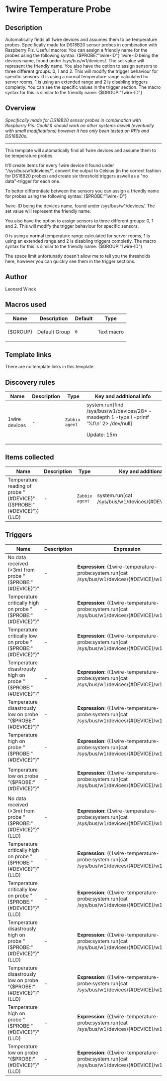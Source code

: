 # 1wire Temperature Probe

## Description

Automatically finds all 1wire devices and assumes them to be temperature probes. Specifically made for DS18B20 sensor probes in combination with Raspberry Pis. Useful macros: You can assign a friendly name for the probes using the following syntax: {$PROBE:"1wire-ID"} 1wire-ID being the devices name, found under /sys/bus/w1/devices/. The set value will represent the friendly name. You also have the option to assign sensors to three different groups: 0, 1 and 2. This will modify the trigger behaviour for specific sensors. 0 is using a normal temperature range calculated for server rooms, 1 is using an extended range and 2 is disabling triggers completly. You can see the specific values in the trigger section. The macro syntax for this is similar to the friendly name: {$GROUP:"1wire-ID"}

## Overview

*Specifically made for DS18B20 sensor probes in combination with Raspberry Pis. Could & should work on other systems aswell (eventually with small modifications) however it has only been tested on RPIs and DS18B20s.*




---


 This template will automatically find all 1wire devices and assume them to be temperature probes.


It'll create items for every 1wire device it found under "/sys/bus/w1/devices/", convert the output to Celsius (in the correct fashion for DS18B20 probes) and create six threshold triggers aswell as a "no data"-trigger for each one.


To better differentiate between the sensors you can assign a friendly name for probes using the following syntax: {$PROBE:"1wire-ID"}


1wire-ID being the devices name, found under /sys/bus/w1/devices/. The set value will represent the friendly name.


You also have the option to assign sensors to three different groups: 0, 1 and 2. This will modify the trigger behaviour for specific sensors.


0 is using a normal temperature range calculated for server rooms, 1 is using an extended range and 2 is disabling triggers completly. The macro syntax for this is similar to the friendly name: {$GROUP:"1wire-ID"}


The space limit unfortunatly doesn't allow me to tell you the thresholds here, however you can quickly see them in the trigger sections.



## Author

Leonard Winck

## Macros used

|Name|Description|Default|Type|
|----|-----------|-------|----|
|{$GROUP}|<p>Default Group</p>|`0`|Text macro|
## Template links

There are no template links in this template.

## Discovery rules

|Name|Description|Type|Key and additional info|
|----|-----------|----|----|
|1wire devices|<p>-</p>|`Zabbix agent`|system.run[find /sys/bus/w1/devices/28* -maxdepth 1 -type l -printf '%f\n' 2> /dev/null]<p>Update: 15m</p>|
## Items collected

|Name|Description|Type|Key and additional info|
|----|-----------|----|----|
|Temperature reading of probe "{#DEVICE}" ({$PROBE:"{#DEVICE}"}) (LLD)|<p>-</p>|`Zabbix agent`|system.run[cat /sys/bus/w1/devices/{#DEVICE}/w1_slave | tail -n +2  | cut -d= -f2-]<p>Update: 15s</p>|
## Triggers

|Name|Description|Expression|Priority|
|----|-----------|----------|--------|
|No data received (>3m) from probe "{$PROBE:"{#DEVICE}"}"|<p>-</p>|<p>**Expression**: {1wire-temperature-probe:system.run[cat /sys/bus/w1/devices/{#DEVICE}/w1_slave | tail -n +2 | cut -d= -f2-].nodata(180)}=1</p><p>**Recovery expression**: </p>|not classified|
|Temperature critically high on probe "{$PROBE:"{#DEVICE}"}"|<p>-</p>|<p>**Expression**: ({1wire-temperature-probe:system.run[cat /sys/bus/w1/devices/{#DEVICE}/w1_slave | tail -n +2 | cut -d= -f2-].avg(180)}>=30 and {1wire-temperature-probe:system.run[cat /sys/bus/w1/devices/{#DEVICE}/w1_slave | tail -n +2 | cut -d= -f2-].avg(180)}<33 and 0=0) or ({1wire-temperature-probe:system.run[cat /sys/bus/w1/devices/{#DEVICE}/w1_slave | tail -n +2 | cut -d= -f2-].avg(180)}>=35 and {1wire-temperature-probe:system.run[cat /sys/bus/w1/devices/{#DEVICE}/w1_slave | tail -n +2 | cut -d= -f2-].avg(180)}<38 and 0=1)</p><p>**Recovery expression**: </p>|average|
|Temperature critically low on probe "{$PROBE:"{#DEVICE}"}"|<p>-</p>|<p>**Expression**: ({1wire-temperature-probe:system.run[cat /sys/bus/w1/devices/{#DEVICE}/w1_slave | tail -n +2 | cut -d= -f2-].avg(180)}>=14 and {1wire-temperature-probe:system.run[cat /sys/bus/w1/devices/{#DEVICE}/w1_slave | tail -n +2 | cut -d= -f2-].avg(180)}<17 and 0=0) or ({1wire-temperature-probe:system.run[cat /sys/bus/w1/devices/{#DEVICE}/w1_slave | tail -n +2 | cut -d= -f2-].avg(180)}>=6 and {1wire-temperature-probe:system.run[cat /sys/bus/w1/devices/{#DEVICE}/w1_slave | tail -n +2 | cut -d= -f2-].avg(180)}<10 and 0=1)</p><p>**Recovery expression**: </p>|average|
|Temperature disastrously high on probe "{$PROBE:"{#DEVICE}"}"|<p>-</p>|<p>**Expression**: ({1wire-temperature-probe:system.run[cat /sys/bus/w1/devices/{#DEVICE}/w1_slave | tail -n +2 | cut -d= -f2-].last()}>=33 and 0=0) or ({1wire-temperature-probe:system.run[cat /sys/bus/w1/devices/{#DEVICE}/w1_slave | tail -n +2 | cut -d= -f2-].last()}>=38 and 0=1)</p><p>**Recovery expression**: </p>|disaster|
|Temperature disastrously low on probe "{$PROBE:"{#DEVICE}"}"|<p>-</p>|<p>**Expression**: ({1wire-temperature-probe:system.run[cat /sys/bus/w1/devices/{#DEVICE}/w1_slave | tail -n +2 | cut -d= -f2-].last()}<14 and {1wire-temperature-probe:system.run[cat /sys/bus/w1/devices/{#DEVICE}/w1_slave | tail -n +2 | cut -d= -f2-].nodata(35)}=0 and 0=0) or ({1wire-temperature-probe:system.run[cat /sys/bus/w1/devices/{#DEVICE}/w1_slave | tail -n +2 | cut -d= -f2-].last()}<6 and {1wire-temperature-probe:system.run[cat /sys/bus/w1/devices/{#DEVICE}/w1_slave | tail -n +2 | cut -d= -f2-].nodata(35)}=0 and 0=1)</p><p>**Recovery expression**: </p>|disaster|
|Temperature high on probe "{$PROBE:"{#DEVICE}"}"|<p>-</p>|<p>**Expression**: ({1wire-temperature-probe:system.run[cat /sys/bus/w1/devices/{#DEVICE}/w1_slave | tail -n +2 | cut -d= -f2-].avg(180)}>=27 and {1wire-temperature-probe:system.run[cat /sys/bus/w1/devices/{#DEVICE}/w1_slave | tail -n +2 | cut -d= -f2-].avg(180)}<30 and 0=0) or ({1wire-temperature-probe:system.run[cat /sys/bus/w1/devices/{#DEVICE}/w1_slave | tail -n +2 | cut -d= -f2-].avg(180)}>=32 and {1wire-temperature-probe:system.run[cat /sys/bus/w1/devices/{#DEVICE}/w1_slave | tail -n +2 | cut -d= -f2-].avg(180)}<35 and 0=1)</p><p>**Recovery expression**: </p>|warning|
|Temperature low on probe "{$PROBE:"{#DEVICE}"}"|<p>-</p>|<p>**Expression**: ({1wire-temperature-probe:system.run[cat /sys/bus/w1/devices/{#DEVICE}/w1_slave | tail -n +2 | cut -d= -f2-].avg(180)}>=17 and {1wire-temperature-probe:system.run[cat /sys/bus/w1/devices/{#DEVICE}/w1_slave | tail -n +2 | cut -d= -f2-].avg(180)}<20 and 0=0) or ({1wire-temperature-probe:system.run[cat /sys/bus/w1/devices/{#DEVICE}/w1_slave | tail -n +2 | cut -d= -f2-].avg(180)}>=10 and {1wire-temperature-probe:system.run[cat /sys/bus/w1/devices/{#DEVICE}/w1_slave | tail -n +2 | cut -d= -f2-].avg(180)}<14 and 0=1)</p><p>**Recovery expression**: </p>|warning|
|No data received (>3m) from probe "{$PROBE:"{#DEVICE}"}" (LLD)|<p>-</p>|<p>**Expression**: {1wire-temperature-probe:system.run[cat /sys/bus/w1/devices/{#DEVICE}/w1_slave | tail -n +2 | cut -d= -f2-].nodata(180)}=1</p><p>**Recovery expression**: </p>|not classified|
|Temperature critically high on probe "{$PROBE:"{#DEVICE}"}" (LLD)|<p>-</p>|<p>**Expression**: ({1wire-temperature-probe:system.run[cat /sys/bus/w1/devices/{#DEVICE}/w1_slave | tail -n +2 | cut -d= -f2-].avg(180)}>=30 and {1wire-temperature-probe:system.run[cat /sys/bus/w1/devices/{#DEVICE}/w1_slave | tail -n +2 | cut -d= -f2-].avg(180)}<33 and 0=0) or ({1wire-temperature-probe:system.run[cat /sys/bus/w1/devices/{#DEVICE}/w1_slave | tail -n +2 | cut -d= -f2-].avg(180)}>=35 and {1wire-temperature-probe:system.run[cat /sys/bus/w1/devices/{#DEVICE}/w1_slave | tail -n +2 | cut -d= -f2-].avg(180)}<38 and 0=1)</p><p>**Recovery expression**: </p>|average|
|Temperature critically low on probe "{$PROBE:"{#DEVICE}"}" (LLD)|<p>-</p>|<p>**Expression**: ({1wire-temperature-probe:system.run[cat /sys/bus/w1/devices/{#DEVICE}/w1_slave | tail -n +2 | cut -d= -f2-].avg(180)}>=14 and {1wire-temperature-probe:system.run[cat /sys/bus/w1/devices/{#DEVICE}/w1_slave | tail -n +2 | cut -d= -f2-].avg(180)}<17 and 0=0) or ({1wire-temperature-probe:system.run[cat /sys/bus/w1/devices/{#DEVICE}/w1_slave | tail -n +2 | cut -d= -f2-].avg(180)}>=6 and {1wire-temperature-probe:system.run[cat /sys/bus/w1/devices/{#DEVICE}/w1_slave | tail -n +2 | cut -d= -f2-].avg(180)}<10 and 0=1)</p><p>**Recovery expression**: </p>|average|
|Temperature disastrously high on probe "{$PROBE:"{#DEVICE}"}" (LLD)|<p>-</p>|<p>**Expression**: ({1wire-temperature-probe:system.run[cat /sys/bus/w1/devices/{#DEVICE}/w1_slave | tail -n +2 | cut -d= -f2-].last()}>=33 and 0=0) or ({1wire-temperature-probe:system.run[cat /sys/bus/w1/devices/{#DEVICE}/w1_slave | tail -n +2 | cut -d= -f2-].last()}>=38 and 0=1)</p><p>**Recovery expression**: </p>|disaster|
|Temperature disastrously low on probe "{$PROBE:"{#DEVICE}"}" (LLD)|<p>-</p>|<p>**Expression**: ({1wire-temperature-probe:system.run[cat /sys/bus/w1/devices/{#DEVICE}/w1_slave | tail -n +2 | cut -d= -f2-].last()}<14 and {1wire-temperature-probe:system.run[cat /sys/bus/w1/devices/{#DEVICE}/w1_slave | tail -n +2 | cut -d= -f2-].nodata(35)}=0 and 0=0) or ({1wire-temperature-probe:system.run[cat /sys/bus/w1/devices/{#DEVICE}/w1_slave | tail -n +2 | cut -d= -f2-].last()}<6 and {1wire-temperature-probe:system.run[cat /sys/bus/w1/devices/{#DEVICE}/w1_slave | tail -n +2 | cut -d= -f2-].nodata(35)}=0 and 0=1)</p><p>**Recovery expression**: </p>|disaster|
|Temperature high on probe "{$PROBE:"{#DEVICE}"}" (LLD)|<p>-</p>|<p>**Expression**: ({1wire-temperature-probe:system.run[cat /sys/bus/w1/devices/{#DEVICE}/w1_slave | tail -n +2 | cut -d= -f2-].avg(180)}>=27 and {1wire-temperature-probe:system.run[cat /sys/bus/w1/devices/{#DEVICE}/w1_slave | tail -n +2 | cut -d= -f2-].avg(180)}<30 and 0=0) or ({1wire-temperature-probe:system.run[cat /sys/bus/w1/devices/{#DEVICE}/w1_slave | tail -n +2 | cut -d= -f2-].avg(180)}>=32 and {1wire-temperature-probe:system.run[cat /sys/bus/w1/devices/{#DEVICE}/w1_slave | tail -n +2 | cut -d= -f2-].avg(180)}<35 and 0=1)</p><p>**Recovery expression**: </p>|warning|
|Temperature low on probe "{$PROBE:"{#DEVICE}"}" (LLD)|<p>-</p>|<p>**Expression**: ({1wire-temperature-probe:system.run[cat /sys/bus/w1/devices/{#DEVICE}/w1_slave | tail -n +2 | cut -d= -f2-].avg(180)}>=17 and {1wire-temperature-probe:system.run[cat /sys/bus/w1/devices/{#DEVICE}/w1_slave | tail -n +2 | cut -d= -f2-].avg(180)}<20 and 0=0) or ({1wire-temperature-probe:system.run[cat /sys/bus/w1/devices/{#DEVICE}/w1_slave | tail -n +2 | cut -d= -f2-].avg(180)}>=10 and {1wire-temperature-probe:system.run[cat /sys/bus/w1/devices/{#DEVICE}/w1_slave | tail -n +2 | cut -d= -f2-].avg(180)}<14 and 0=1)</p><p>**Recovery expression**: </p>|warning|
